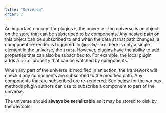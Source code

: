 ```yaml
---
title: "Universe"
order: 2
---
```


An important concept for plugins is the universe. The universe is an object on
the store that can be subscribed to by components. Any nested path on this object
can be subscribed to and when the data at that path changes, a component
re-render is triggered. In `@prodo/core` there is only a single element in the
universe, the `state`. However, plugins have the ability to add properties that can
also be subscribed to. For example, the local plugin adds a `local` property that
can be watched by components.

When any part of the universe is modified in an action, the framework will check
if any components are subscribed to the modified path. Any components that are
subscribed are re-rendered. See [below](#prepare-view-context) for the various
methods plugin authors can use to subscribe a component to part of the universe.

The universe should **always be serializable** as it may be stored to disk by
the devtools.

